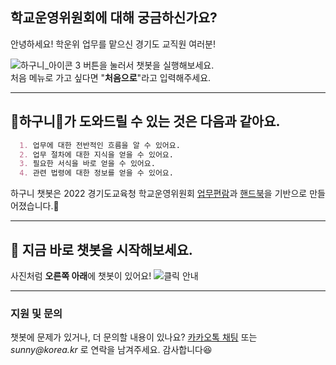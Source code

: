 ## 학교운영위원회에 대해 궁금하신가요?

  안녕하세요! 학운위 업무를 맡으신 경기도 교직원 여러분!   
  
  ![하구니_아이콘 3](https://user-images.githubusercontent.com/103112399/166663273-bde9dac2-5979-45ea-ba55-e94697e0606c.png) 버튼을 눌러서 챗봇을 실행해보세요.      
  처음 메뉴로 가고 싶다면 "__처음으로__"라고 입력해주세요.
* * *

## 💌하구니💌가 도와드릴 수 있는 것은 다음과 같아요.
```markdown
  1. 업무에 대한 전반적인 흐름을 알 수 있어요.
  2. 업무 절차에 대한 지식을 얻을 수 있어요.
  3. 필요한 서식을 바로 얻을 수 있어요.
  4. 관련 법령에 대한 정보를 얻을 수 있어요.
```

  하구니 챗봇은 2022 경기도교육청 학교운영위원회    [업무편람](https://github.com/Cynthia0407/Hagoony/issues/17#issue-1252626516)과 [핸드북](https://github.com/Cynthia0407/Hagoony/issues/16#issue-1252626208)을 기반으로 만들어졌습니다.📃
* * *
## 📢 지금 바로 챗봇을 시작해보세요.
사진처럼 **오른쪽 아래**에 챗봇이 있어요!
![클릭 안내](https://user-images.githubusercontent.com/103112399/172558601-ac91cee8-4d64-43fc-a5e8-445e388724ec.png)

* * *
### 지원 및 문의

  챗봇에 문제가 있거나, 더 문의할 내용이 있나요? [카카오톡 채팅](http://pf.kakao.com/_jKmxib/chat) 또는 _sunny@korea.kr_ 로 연락을 남겨주세요. 감사합니다😆
